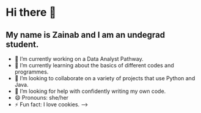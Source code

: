# Hi there 👋
## My name is Zainab and I am an undegrad student.
- 🔭 I’m currently working on a Data Analyst Pathway.
- 🌱 I’m currently learning about the basics of different codes and programmes.
- 👯 I’m looking to collaborate on a variety of projects that use Python and Java.
- 🤔 I’m looking for help with confidently writing my own code.
- 😄 Pronouns: she/her
- ⚡ Fun fact: I love cookies.
-->
<!--

**dzainabb/dzainabb** is a ✨ _special_ ✨ repository because its `README.md` (this file) appears on your GitHub profile.

Here are some ideas to get you started:


